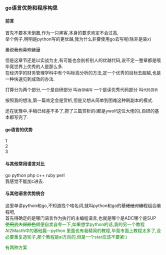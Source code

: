### go语言优势和程序构思

#### 前言
首先不要本末倒置,作为一只黑客,本身的要求肯定不会过高,  
举个例子,明明是python写的更优越,我为什么非要使用go去写呢(除非是装x)  

<del>虽说我也喜欢装逼</del>  

但是这章节还是以实战为主,有可能也会剖析别人的优越代码,说不定一整章都是哦  
毕竟世界上优秀的人是那么多.  
在经济学的财务管理学科中有个叫标高分析的方法,定一个优秀的目标去超越,也是一种快速见到成效的办法.  

打算分为两个部分,一个是自研部分 叫``自研编写`` 一个是读优秀代码部分 叫``代码赏析``  

按照我的想法,第一篇肯定会是赏析,但是又想从简单到困难这种刷副本的模式.  

还在犹豫中,手稿已经差不多了,攒了三篇赏析的(都是ywolf这位大佬的),自研的基本都写完了.  


#### go语言的优势
1  
2  
3  

#### 与其他常用语言对比
go python php c++ ruby perl  
我感觉不能加c进去.  
#### 与其他语言优势统合

这里单讲python和go,不知道找个啥名词,就叫python和go的<del>基佬结对编程</del>组合编程吧,  
首先得确定的是哪门语言作为执行的主编程语言,也就是哪个是ADC哪个是SUP  
<font color ="green"><del>使用武大郎颜色</del>顺便自卖自夸一下,如果想学python的话,我的另一个教程 AI2Macth中的基础篇--python 里面也有我精简的教程,毕竟市面上教程太多了,没必要重复造轮子,那个教程是ai方向的,但是一个star应该不要紧:)  <font>

有两种方案
